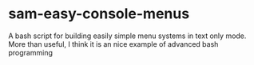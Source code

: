 sam-easy-console-menus
======================

A bash script for building easily simple menu systems in text only mode. More than useful, I think it is an nice example of advanced bash programming
